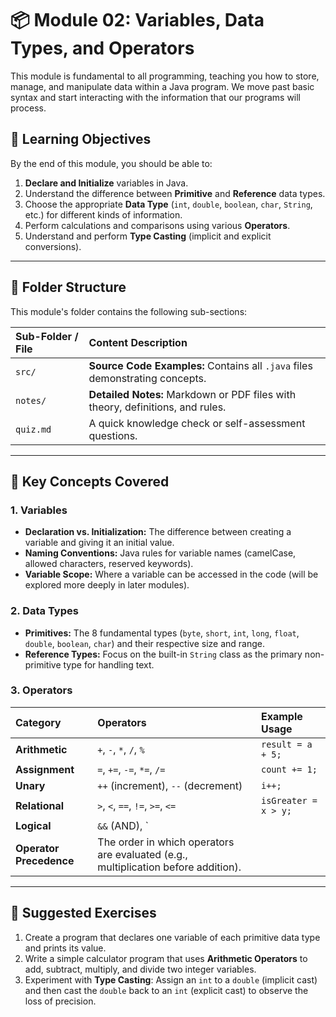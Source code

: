 # 📦 Module 02: Variables, Data Types, and Operators

This module is fundamental to all programming, teaching you how to store, manage, and manipulate data within a Java program. We move past basic syntax and start interacting with the information that our programs will process.

## 🎯 Learning Objectives

By the end of this module, you should be able to:

1.  **Declare and Initialize** variables in Java.
2.  Understand the difference between **Primitive** and **Reference** data types.
3.  Choose the appropriate **Data Type** (`int`, `double`, `boolean`, `char`, `String`, etc.) for different kinds of information.
4.  Perform calculations and comparisons using various **Operators**.
5.  Understand and perform **Type Casting** (implicit and explicit conversions).

---

## 📂 Folder Structure

This module's folder contains the following sub-sections:

| Sub-Folder / File | Content Description |
| :--- | :--- |
| `src/` | **Source Code Examples:** Contains all `.java` files demonstrating concepts. |
| `notes/` | **Detailed Notes:** Markdown or PDF files with theory, definitions, and rules. |
| `quiz.md` | A quick knowledge check or self-assessment questions. |

---

## 🔑 Key Concepts Covered

### 1. Variables

* **Declaration vs. Initialization:** The difference between creating a variable and giving it an initial value.
* **Naming Conventions:** Java rules for variable names (camelCase, allowed characters, reserved keywords).
* **Variable Scope:** Where a variable can be accessed in the code (will be explored more deeply in later modules).

### 2. Data Types

* **Primitives:** The 8 fundamental types (`byte`, `short`, `int`, `long`, `float`, `double`, `boolean`, `char`) and their respective size and range.
* **Reference Types:** Focus on the built-in `String` class as the primary non-primitive type for handling text.

### 3. Operators

| Category | Operators | Example Usage |
| :--- | :--- | :--- |
| **Arithmetic** | `+`, `-`, `*`, `/`, `%` | `result = a + 5;` |
| **Assignment** | `=`, `+=`, `-=`, `*=`, `/=` | `count += 1;` |
| **Unary** | `++` (increment), `--` (decrement) | `i++;` |
| **Relational** | `>`, `<`, `==`, `!=`, `>=`, `<=` | `isGreater = x > y;` |
| **Logical** | `&&` (AND), `||` (OR), `!` (NOT) | `if (a > 0 && b < 10)` |
| **Operator Precedence** | The order in which operators are evaluated (e.g., multiplication before addition). |

---

## 🚀 Suggested Exercises

1.  Create a program that declares one variable of each primitive data type and prints its value.
2.  Write a simple calculator program that uses **Arithmetic Operators** to add, subtract, multiply, and divide two integer variables.
3.  Experiment with **Type Casting**: Assign an `int` to a `double` (implicit cast) and then cast the `double` back to an `int` (explicit cast) to observe the loss of precision.
